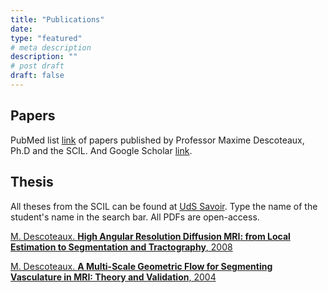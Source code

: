 ```yaml
---
title: "Publications"
date:
type: "featured"
# meta description
description: ""
# post draft
draft: false
---
```


## Papers

PubMed list [link](https://pubmed.ncbi.nlm.nih.gov/?term=%22Descoteaux%20M.%22&sort=date) of papers published by Professor Maxime Descoteaux, Ph.D and the SCIL. And Google Scholar [link](https://scholar.google.com/citations?hl=en&user=ohzG9ScAAAAJ).


## Thesis

All theses from the SCIL can be found at [UdS Savoir](https://savoirs.usherbrooke.ca/). Type the name of the student's name in the search bar. All PDFs are open-access. 

[M. Descoteaux. **High Angular Resolution Diffusion MRI: from Local Estimation to Segmentation and Tractography**, 2008](https://www.dropbox.com/scl/fi/st6cko2ik5qjauhcu6ftp/DescoteauxPhDthesis.pdf?rlkey=2ucpt5m4hhoyukn83zmbpohek&dl=0)

[M. Descoteaux. **A Multi-Scale Geometric Flow for Segmenting Vasculature in MRI: Theory and Validation**, 2004](https://www.dropbox.com/scl/fi/vyppfr47ryzn5pnqi3wce/descoteaux_msc.pdf?rlkey=239em5mk3rnjguldp4hfsz0nv&dl=0)



